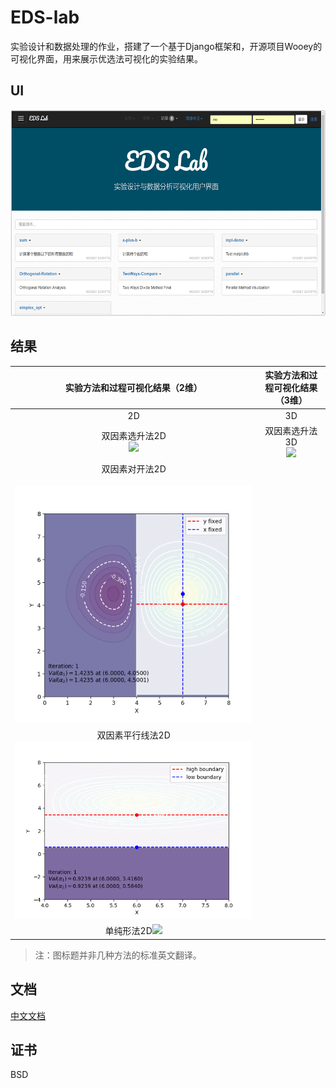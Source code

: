 # EDS-lab

实验设计和数据处理的作业，搭建了一个基于Django框架和，开源项目Wooey的可视化界面，用来展示优选法可视化的实验结果。



## UI



<div width="50%">
<center ><img src="docs/assets/ui.png" ></img></center>
</div>


## 结果 

|               实验方法和过程可视化结果（2维）                |               实验方法和过程可视化结果（3维）                |
| :----------------------------------------------------------: | :----------------------------------------------------------: |
|                              2D                              |                              3D                              |
| 双因素选升法2D<br /><img src="docs/assets/Orthogonal-Rotation-2D-fps5.gif" width="100%"></img> | 双因素选升法3D<br /><img src="docs/assets/Orthogonal-Rotation-3D-fps5.gif" width="100%"></img> |
| <center>双因素对开法2D</center><br/><img src="docs/assets/TwoWays-001.gif" width="100%"></img> |                                                              |
| 双因素平行线法2D<img src="docs/assets/parallel-001.gif" width="100%"></img> |                                                              |
| 单纯形法2D<img src="docs/assets/simpleopt-001.gif" width="100%"></img> |                                                              |

> 注：图标题并非几种方法的标准英文翻译。



## 文档

[中文文档](http://eds-lab.readthedocs.io/)



## 证书

BSD